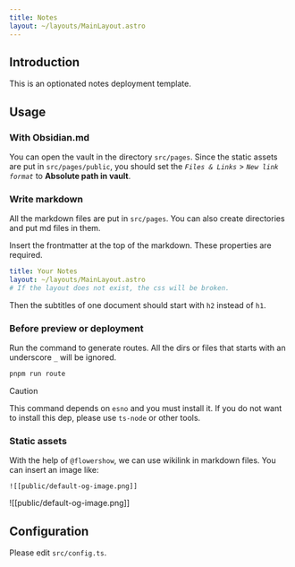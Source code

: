 ```yaml
---
title: Notes
layout: ~/layouts/MainLayout.astro
---
```


## Introduction

This is an optionated notes deployment template.

## Usage

### With Obsidian.md

You can open the vault in the directory `src/pages`. Since the static assets are put in `src/pages/public`, you should set the _`Files & Links`_ > _`New link format`_ to **Absolute path in vault**.

### Write markdown

All the markdown files are put in `src/pages`. You can also create directories and put md files in them.

Insert the frontmatter at the top of the markdown. These properties are required.

```yaml
title: Your Notes
layout: ~/layouts/MainLayout.astro 
# If the layout does not exist, the css will be broken.
```

Then the subtitles of one document should start with `h2` instead of `h1`.

### Before preview or deployment

Run the command to generate routes. All the dirs or files that starts with an underscore `_` will be ignored.

```sh
pnpm run route
```

> [!caution]
> This command depends on `esno` and you must install it. If you do not want to install this dep, please use `ts-node` or other tools.

### Static assets

With the help of `@flowershow`, we can use wikilink in markdown files. You can insert an image like:

```
![[public/default-og-image.png]]
```

![[public/default-og-image.png]]

## Configuration

Please edit `src/config.ts`.
